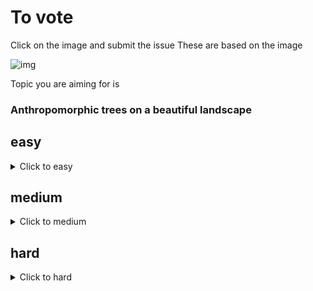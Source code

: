 # To vote
Click on the image and submit the issue
These are based on the image

![img](https://fileserver.matissetec.dev/output/createImage/630649313860780043/6239474213/6239474213/png)

Topic you are aiming for is
<h3>Anthropomorphic trees on a beautiful landscape
</h3>

## easy
<details><summary>Click to easy</summary>

</details>

## medium
<details><summary>Click to medium</summary>

[![Vote for MatissesProjects](https://fileserver.matissetec.dev/output/similarImages/630649313860780043/7126920507/7126920507/png)](https://github.com/MatissesProjects/GenerateImage/issues/new?title=Vote%20for%20MatissesProjects%20medium&body=Good%20luck%20to%20MatissesProjects%20thank%20you%20for%20voting.%20One%20vote%20per%20difficulty)
</details>

## hard
<details><summary>Click to hard</summary>

[![Vote for Eskeminha](https://fileserver.matissetec.dev/output/similarImages/630649313860780043/6231659382/6231659382/png)](https://github.com/MatissesProjects/GenerateImage/issues/new?title=Vote%20for%20Eskeminha%20hard&body=Good%20luck%20to%20Eskeminha%20thank%20you%20for%20voting.%20One%20vote%20per%20difficulty)
</details>


